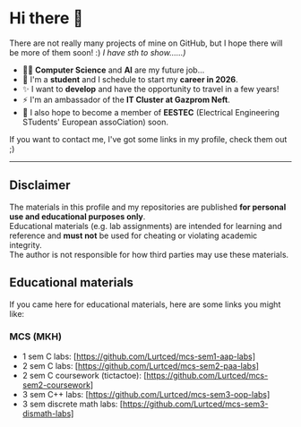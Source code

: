 # Hi there 👋

There are not really many projects of mine on GitHub, but I hope there will be more of them soon! :) *I have sth to show......)*

- 👨‍💻 **Computer Science** and **AI** are my future job...
- 🔭 I'm a **student** and I schedule to start my **career in 2026**.
- ✨ I want to **develop** and have the opportunity to travel in a few years!
- ⚡ I'm an ambassador of the **IT Cluster at Gazprom Neft**.
- 💬 I also hope to become a member of **EESTEC** (Electrical Engineering STudents' European assoCiation) soon.

If you want to contact me, I've got some links in my profile, check them out ;)

___
## Disclaimer
The materials in this profile and my repositories are published **for personal use and educational purposes only**.  
Educational materials (e.g. lab assignments) are intended for learning and reference and **must not** be used for cheating or violating academic integrity.  
The author is not responsible for how third parties may use these materials.

## Educational materials
If you came here for educational materials, here are some links you might like:
### MCS (МКН)
- 1 sem C labs: [https://github.com/Lurtced/mcs-sem1-aap-labs]
- 2 sem C labs: [https://github.com/Lurtced/mcs-sem2-paa-labs]
- 2 sem C coursework (tictactoe): [https://github.com/Lurtced/mcs-sem2-coursework]
- 3 sem C++ labs: [https://github.com/Lurtced/mcs-sem3-oop-labs]
- 3 sem discrete math labs: [https://github.com/Lurtced/mcs-sem3-dismath-labs]





<!--
**Lurtced/Lurtced** is a ✨ _special_ ✨ repository because its `README.md` (this file) appears on your GitHub profile.

Here are some ideas to get you started:

- 🔭 I’m currently working on ...
- 🌱 I’m currently learning ...
- 👯 I’m looking to collaborate on ...
- 🤔 I’m looking for help with ...
- 💬 Ask me about ...
- 📫 How to reach me: ...
- 😄 Pronouns: ...
- ⚡ Fun fact: ...
-->
